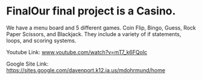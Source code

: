 # FinalOur final project is a Casino.

We have a menu board and 5 different games. Coin Flip, Bingo, Guess, Rock Paper Scissors, and Blackjack. They include a variety of if statements, loops, and scoring systems.

Youtube Link: www.youtube.com/watch?v=mT7_k6FQolc

Google Site Link: https://sites.google.com/davenport.k12.ia.us/mdohrmund/home

